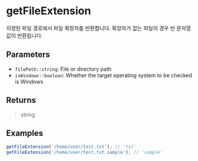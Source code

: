# getFileExtension <Lang js />

<NodeRequired ko />

지정된 파일 경로에서 파일 확장자를 반환합니다. 확장자가 없는 파일의 경우 빈 문자열 값이 반환됩니다.

## Parameters

- `filePath::string`: File or directory path
- `isWindows::boolean`: Whether the target operating system to be checked is Windows

## Returns

> string

## Examples

```javascript
getFileExtension('/home/user/test.txt'); // 'txt'
getFileExtension('/home/user/test.txt.sample'); // 'sample'
```
